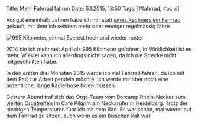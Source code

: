 Title: Mehr Fahrrad fahren
Date: 6.1.2015, 13:50
Tags: [#fahrrad, #bcrn]

Vor gut eineinhalb Jahren habe ich mir statt [eines Rechners ein Fahrrad](http://blog.bullenscheisse.de/warum-ich-mir-ein-fahrrad-und-keinen-neuen-laptop-gekauft-habe/) gekauft, mit dem ich seitdem mehr oder weniger regelmässig fahre.

![995 Kilometer, einmal Everest hoch und wieder runter](/img/IMG_6.PNG)

2014 bin ich mehr seit April als 995 Kilometer gefahren, in Wirklichkeit ist es mehr. Wieviel kann ich allerdings nicht sagen, da ich die Strecke nicht mitgeschnitten habe.

In den ersten drei Monaten 2015 werde ich viel Fahrrad fahren, da ich mit dem Rad zur Arbeit pendeln möchte. Ich werde mir aber noch eine ordentliche, lange Radlerhose holen müssen.

Gestern Abend traf sich das Orga-Team vom Barcamp Rhein-Neckar zum [vierten Orgatreffen](http://barcamp.rhein-neckar.me/4-organisationstreffen/) im Cafe Pilgrim am Neckarufer in Heidelberg. Trotz der niedrigen Temperaturen fuhr ich mit dem Rad. Es war schön, mal wieder auf dem Fahrrad zu sitzen, auch wenn es ein bisschen kalt war.

